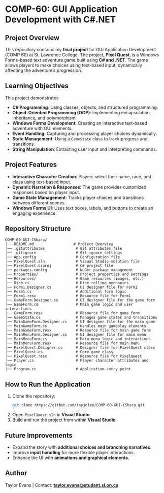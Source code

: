 # COMP-60: GUI Application Development with C#.NET

## Project Overview
This repository contains my **final project** for GUI Application Development (COMP 60) at St. Lawrence College. The project, **Pixel Quest**, is a Windows Forms-based text adventure game built using **C# and .NET**. The game allows players to make choices using text-based input, dynamically affecting the adventure’s progression.

## Learning Objectives
This project demonstrates:
- **C# Programming**: Using classes, objects, and structured programming.
- **Object-Oriented Programming (OOP)**: Implementing encapsulation, inheritance, and polymorphism.
- **Windows Forms Development**: Creating an interactive text-based adventure with GUI elements.
- **Event Handling**: Capturing and processing player choices dynamically.
- **State Management**: Using a `GameState` class to track progress and transitions.
- **String Manipulation**: Extracting user input and interpreting commands.

## Project Features
- **Interactive Character Creation**: Players select their name, race, and class using text-based input.
- **Dynamic Narration & Responses**: The game provides customized responses based on player input.
- **Game State Management**: Tracks player choices and transitions between different scenes.
- **Windows Forms UI**: Uses text boxes, labels, and buttons to create an engaging experience.

## Repository Structure
```
COMP-60-GUI-CSharp/
│── README.md                  # Project Overview
│── .gitattributes              # Git attributes file
│── .gitignore                  # Git ignore settings
│── App.config                  # Configuration file
│── PixelQuest.sln              # Visual Studio solution file
│── PixelQuest.csproj           # C# project file
│── packages.config             # NuGet package management
│── Properties/                 # Project properties and settings
│── Resources/                  # Game resources (images, etc.)
│── Dice.cs                     # Dice rolling mechanics
│── Form1.Designer.cs           # UI designer file for Form1
│── Form1.cs                    # Additional form logic
│── Form1.resx                  # Resource file for Form1
│── GameForm.Designer.cs        # UI designer file for the game form
│── GameForm.cs                 # Main game logic and user interactions
│── GameForm.resx               # Resource file for game form
│── GameState.cs                # Manages game states and transitions
│── MainGameForm.Designer.cs    # UI designer file for the main game
│── MainGameForm.cs             # Handles main gameplay elements
│── MainGameForm.resx           # Resource file for main game form
│── MainMenuForm.Designer.cs    # UI designer file for main menu
│── MainMenuForm.cs             # Main menu logic and interactions
│── MainMenuForm.resx           # Resource file for main menu
│── PixelQuest.Designer.cs      # Designer file for PixelQuest class
│── PixelQuest.cs               # Core game class
│── PixelQuest.resx             # Resource file for PixelQuest
│── Player.cs                   # Player character attributes and logic
│── Program.cs                  # Application entry point
```

## How to Run the Application
1. Clone the repository:
   ```bash
   git clone https://github.com/tayjoleo/COMP-60-GUI-CSharp.git
   ```
2. Open `PixelQuest.sln` in **Visual Studio**.
3. Build and run the project from within **Visual Studio**.

## Future Improvements
- Expand the story with **additional choices and branching narratives**.
- Improve **input handling** for more flexible player interactions.
- Enhance the UI with **animations and graphical elements**.

## Author
Taylor Evans | Contact: **taylor.evans@student.sl.on.ca**
